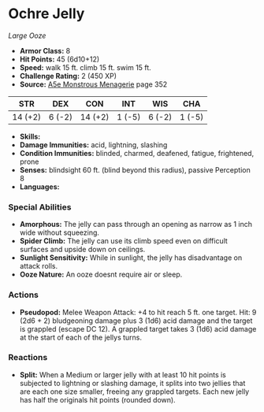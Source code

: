 # Ochre Jelly

*Large* *Ooze*

- **Armor Class:** 8
- **Hit Points:** 45 (6d10+12)
- **Speed:** walk 15 ft. climb 15 ft. swim 15 ft.
- **Challenge Rating:** 2 (450 XP)
- **Source:** [A5e Monstrous Menagerie](https://enpublishingrpg.com/products/level-up-monstrous-menagerie-a5e) page 352

| STR | DEX | CON | INT | WIS | CHA |
| --- | --- | --- | --- | --- | --- |
| 14 (+2) | 6 (-2) | 14 (+2) | 1 (-5) | 6 (-2) | 1 (-5) |

- **Skills:** 
- **Damage Immunities:** acid, lightning, slashing
- **Condition Immunities:** blinded, charmed, deafened, fatigue, frightened, prone
- **Senses:** blindsight 60 ft. (blind beyond this radius), passive Perception 8
- **Languages:** 
### Special Abilities
- **Amorphous:** The jelly can pass through an opening as narrow as 1 inch wide without squeezing.
- **Spider Climb:** The jelly can use its climb speed even on difficult surfaces and upside down on ceilings.
- **Sunlight Sensitivity:** While in sunlight, the jelly has disadvantage on attack rolls.
- **Ooze Nature:** An ooze doesnt require air or sleep.
### Actions
- **Pseudopod:** Melee Weapon Attack: +4 to hit  reach 5 ft.  one target. Hit: 9 (2d6 + 2) bludgeoning damage plus 3 (1d6) acid damage  and the target is grappled (escape DC 12). A grappled target takes 3 (1d6) acid damage at the start of each of the jellys turns.
### Reactions
- **Split:** When a Medium or larger jelly with at least 10 hit points is subjected to lightning or slashing damage, it splits into two jellies that are each one size smaller, freeing any grappled targets. Each new jelly has half the originals hit points (rounded down).


